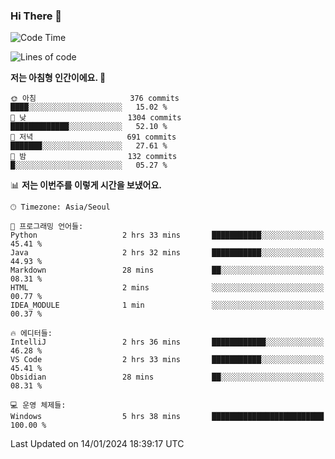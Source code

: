 ### Hi There 👋


<!---
- 👋 Hi, I’m @muyaaho
- 👀 I’m interested in ...
- 🌱 I’m currently learning ...
- 💞️ I’m looking to collaborate on ...
- 📫 How to reach me ...
--->
<!--- plz
muyaaho/muyaaho is a ✨ special ✨ repository because its `README.md` (this file) appears on your GitHub profile.
You can click the Preview link to take a look at your changes.
<a href="https://hits.seeyoufarm.com"><img src="https://hits.seeyoufarm.com/api/count/incr/badge.svg?url=https%3A%2F%2Fgithub.com%2Fejaman&count_bg=%23000000&title_bg=%23000000&icon=github.svg&icon_color=%23FFFFFF&title=Github&edge_flat=true"/></a>
   --->
   
<!--START_SECTION:waka-->
![Code Time](http://img.shields.io/badge/Code%20Time-375%20hrs%2032%20mins-blue)

![Lines of code](https://img.shields.io/badge/%EC%A0%80%EB%8A%94%20%EC%97%AC%ED%83%9C%EA%B9%8C%EC%A7%80%20-706.0%20thousand%20%EC%A4%84%EC%9D%98%20%EC%BD%94%EB%93%9C%EB%A5%BC%20%EC%9E%91%EC%84%B1%ED%96%88%EC%96%B4%EC%9A%94.-blue)

**저는 아침형 인간이에요. 🐤** 

```text
🌞 아침                     376 commits         ████░░░░░░░░░░░░░░░░░░░░░   15.02 % 
🌆 낮　                     1304 commits        █████████████░░░░░░░░░░░░   52.10 % 
🌃 저녁                     691 commits         ███████░░░░░░░░░░░░░░░░░░   27.61 % 
🌙 밤　                     132 commits         █░░░░░░░░░░░░░░░░░░░░░░░░   05.27 % 
```


📊 **저는 이번주를 이렇게 시간을 보냈어요.** 

```text
🕑︎ Timezone: Asia/Seoul

💬 프로그래밍 언어들: 
Python                   2 hrs 33 mins       ███████████░░░░░░░░░░░░░░   45.41 % 
Java                     2 hrs 32 mins       ███████████░░░░░░░░░░░░░░   44.93 % 
Markdown                 28 mins             ██░░░░░░░░░░░░░░░░░░░░░░░   08.31 % 
HTML                     2 mins              ░░░░░░░░░░░░░░░░░░░░░░░░░   00.77 % 
IDEA_MODULE              1 min               ░░░░░░░░░░░░░░░░░░░░░░░░░   00.37 % 

🔥 에디터들: 
IntelliJ                 2 hrs 36 mins       ████████████░░░░░░░░░░░░░   46.28 % 
VS Code                  2 hrs 33 mins       ███████████░░░░░░░░░░░░░░   45.41 % 
Obsidian                 28 mins             ██░░░░░░░░░░░░░░░░░░░░░░░   08.31 % 

💻 운영 체제들: 
Windows                  5 hrs 38 mins       █████████████████████████   100.00 % 
```


 Last Updated on 14/01/2024 18:39:17 UTC
<!--END_SECTION:waka-->

